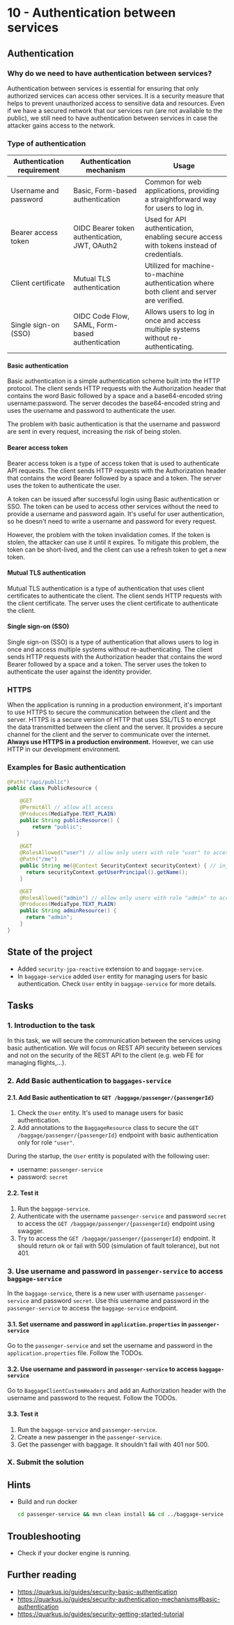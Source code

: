 # 10 - Authentication between services

## Authentication

### Why do we need to have authentication between services?

Authentication between services is essential for ensuring that only authorized services can access other services. It is a security measure that helps to prevent unauthorized access to sensitive data and resources. Even if we have a secured network that our services run (are not available to the public), we still need to have authentication between services in case the attacker gains access to the network.

### Type of authentication

| Authentication requirement | Authentication mechanism                        | Usage                                                                                     |
|----------------------------|-------------------------------------------------|-------------------------------------------------------------------------------------------|
| Username and password      | Basic, Form-based authentication                | Common for web applications, providing a straightforward way for users to log in.         |
| Bearer access token        | OIDC Bearer token authentication, JWT, OAuth2   | Used for API authentication, enabling secure access with tokens instead of credentials.   |
| Client certificate         | Mutual TLS authentication                       | Utilized for machine-to-machine authentication where both client and server are verified. |
| Single sign-on (SSO)       | OIDC Code Flow, SAML, Form-based authentication | Allows users to log in once and access multiple systems without re-authenticating.        |

#### Basic authentication

Basic authentication is a simple authentication scheme built into the HTTP protocol. The client sends HTTP requests with the Authorization header that contains the word Basic followed by a space and a base64-encoded string username:password. The server decodes the base64-encoded string and uses the username and password to authenticate the user.

The problem with basic authentication is that the username and password are sent in every request, increasing the risk of being stolen.

#### Bearer access token

Bearer access token is a type of access token that is used to authenticate API requests. The client sends HTTP requests with the Authorization header that contains the word Bearer followed by a space and a token. The server uses the token to authenticate the user.

A token can be issued after successful login using Basic authentication or SSO. The token can be used to access other services without the need to provide a username and password again. It's useful for user authentication, so he doesn't need to write a username and password for every request.

However, the problem with the token invalidation comes. If the token is stolen, the attacker can use it until it expires. To mitigate this problem, the token can be short-lived, and the client can use a refresh token to get a new token.

#### Mutual TLS authentication

Mutual TLS authentication is a type of authentication that uses client certificates to authenticate the client. The client sends HTTP requests with the client certificate. The server uses the client certificate to authenticate the client.

#### Single sign-on (SSO)

Single sign-on (SSO) is a type of authentication that allows users to log in once and access multiple systems without re-authenticating. The client sends HTTP requests with the Authorization header that contains the word Bearer followed by a space and a token. The server uses the token to authenticate the user against the identity provider.

### HTTPS

When the application is running in a production environment, it's important to use HTTPS to secure the communication between the client and the server. HTTPS is a secure version of HTTP that uses SSL/TLS to encrypt the data transmitted between the client and the server. It provides a secure channel for the client and the server to communicate over the internet. **Always use HTTPS in a production environment.** However, we can use HTTP in our development environment.

### Examples for Basic authentication

```java
@Path("/api/public")
public class PublicResource {

    @GET
    @PermitAll // allow all access
    @Produces(MediaType.TEXT_PLAIN)
    public String publicResource() {
        return "public";
   }
   
    @GET
    @RolesAllowed("user") // allow only users with role "user" to access this resource
    @Path("/me")
    public String me(@Context SecurityContext securityContext) { // inject the security context
      return securityContext.getUserPrincipal().getName();
    }

    @GET
    @RolesAllowed("admin") // allow only users with role "admin" to access this resource 
    @Produces(MediaType.TEXT_PLAIN)
    public String adminResource() {
      return "admin";
    }
}
```

## State of the project

- Added `security-jpa-reactive` extension to and `baggage-service`.
- In `baggage-service` added `User` entity for managing users for basic authentication. Check `User` entity in `baggage-service` for more details.

## Tasks

### 1. Introduction to the task

In this task, we will secure the communication between the services using basic authentication. We will focus on REST API security between services and not on the security of the REST API to the client (e.g. web FE for managing flights,...).

### 2. Add Basic authentication to `baggages-service`

#### 2.1. Add Basic authentication to `GET /baggage/passenger/{passengerId}`

1. Check the `User` entity. It's used to manage users for basic authentication.
2. Add annotations to the `BaggageResource` class to secure the `GET /baggage/passenger/{passengerId}` endpoint with basic authentication only for role `"user"`.


During the startup, the `User` entity is populated with the following user:
- username: `passenger-service`
- password: `secret`

#### 2.2. Test it

1. Run the `baggage-service`.
2. Authenticate with the username `passenger-service` and password `secret` to access the `GET /baggage/passenger/{passengerId}` endpoint using swagger.
3. Try to access the `GET /baggage/passenger/{passengerId}` endpoint. It should return ok or fail with 500 (simulation of fault tolerance), but not 401.


### 3. Use username and password in `passenger-service` to access `baggage-service`

In the `baggage-service`, there is a new user with username `passenger-service` and password `secret`. Use this username and password in the `passenger-service` to access the `baggage-service` endpoint.

#### 3.1. Set username and password in `application.properties` in `passenger-service`

Go to the `passenger-service` and set the username and password in the `application.properties` file. Follow the TODOs.

#### 3.2. Use username and password in `passenger-service` to access `baggage-service`

Go to `BaggageClientCustomHeaders` and add an Authorization header with the username and password to the request. Follow the TODOs.

#### 3.3. Test it

1. Run the `baggage-service` and `passenger-service`.
2. Create a new passenger in the `passenger-service`.
3. Get the passenger with baggage. It shouldn't fail with 401 nor 500.

### X. Submit the solution

[//]: # (TODO after setting up github classroom)

## Hints

- Build and run docker
  ```bash
  cd passenger-service && mvn clean install && cd ../baggage-service && mvn clean install && cd ../flight-service && mvn clean install && cd .. && docker compose up --build
   ```

## Troubleshooting

- Check if your docker engine is running.

## Further reading

- https://quarkus.io/guides/security-basic-authentication
- https://quarkus.io/guides/security-authentication-mechanisms#basic-authentication
- https://quarkus.io/guides/security-getting-started-tutorial